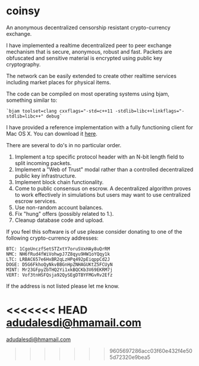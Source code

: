 coinsy
======

An anonymous decentralized censorship resistant crypto-currency exchange.

I have implemented a realtime decentralized peer to peer exchange mechanism that is secure, anonymous, robust and fast. Packets are obfuscated and sensitive material is encrypted using public key cryptography.

The network can be easily extended to create other realtime services including market places for physical items.

The code can be compiled on most operating systems using bjam, something similar to:

	`bjam toolset=clang cxxflags="-std=c++11 -stdlib=libc++linkflags="-stdlib=libc++" debug`

I have provided a reference implementation with a fully functioning client for Mac OS X. You can download it [here](http://hidemyass.com/files/1kC6c/).

There are several to do's in no particular order.

1. Implement a tcp specific protocol header with an N-bit length field to split incoming packets.
2. Implement a "Web of Trust" modal rather than a controlled decentralized public key infrastructure.
3. Implement block chain functionality.
4. Come to public consensus on escrow. A decentralized algorithm proves to work effectively in simulations but users may want to use centralized escrow services.
5. Use non-random account balances.
6. Fix "hung" offers (possibly related to 1.).
7. Cleanup database code and upload.

If you feel this software is of use please consider donating to one of the following crypto-currency addresses:

	BTC: 1CgoUnczfSetSTZxtY7oruSVxHAy8uQrRM
	NMC: NH6fRud4fWiVohwpJ7Z8qyu9HW1oYQqy1k
	LTC: LRBAC657e6HxBR2qLzHPq492pEiqppCd2J
	DOGE: D5G6FkhoQyNkvBBGnHpZNHAGUKtZ5FCUyN
	MINT: Mr23GFpyZbTHQ2Yi1xkBQCKb3V69EKRM7j
	VERT: Vof3tnHSFQsja92QySEgDTBYFMGvRv2Efz
	
If the address is not listed please let me know.

<<<<<<< HEAD
adudalesdi@hmamail.com
=======
adudalesdi@hmamail.com
>>>>>>> 9605697286acc03f60e432f4e505d72320e9bea5
